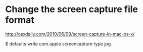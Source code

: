 # Change the screen capture file format
http://osxdaily.com/2010/06/09/screen-capture-in-mac-os-x/

$ defaults write com.apple.screencapture type jpg
